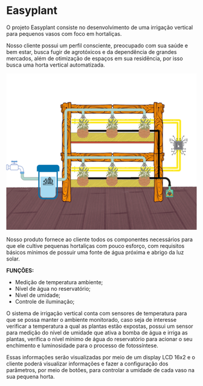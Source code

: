 # Easyplant

O projeto Easyplant consiste no desenvolvimento de uma irrigação vertical para pequenos vasos com foco em hortaliças.

Nosso cliente possui um perfil consciente, preocupado com sua saúde e bem estar, busca fugir de agrotóxicos e da dependência de grandes mercados, além de otimização de espaços em sua residência, por isso busca uma horta vertical automatizada.

![Design_o.png](Design_o.png)

Nosso produto fornece ao cliente todos os componentes necessários para que ele cultive pequenas hortaliças com pouco esforço, com requisitos básicos mínimos de possuir uma fonte de água próxima e abrigo da luz solar.

**FUNÇÕES:**

- Medição de temperatura ambiente;
- Nível de água no reservatório;
- Nível de umidade;
- Controle de iluminação;

O sistema de irrigação vertical conta com sensores de temperatura para que se possa manter o ambiente monitorado, caso seja de interesse verificar a temperatura a qual as plantas estão expostas, possui um sensor para medição do nível de umidade que ativa a bomba de água e irriga as plantas, verifica o nível mínimo de água do reservatório para acionar o seu enchimento e luminosidade para o processo de fotossíntese.

Essas informações serão visualizadas por meio de um display LCD 16x2 e o cliente poderá visualizar informações e fazer a configuração dos parâmetros, por meio de botões, para controlar a umidade de cada vaso na sua pequena horta.
